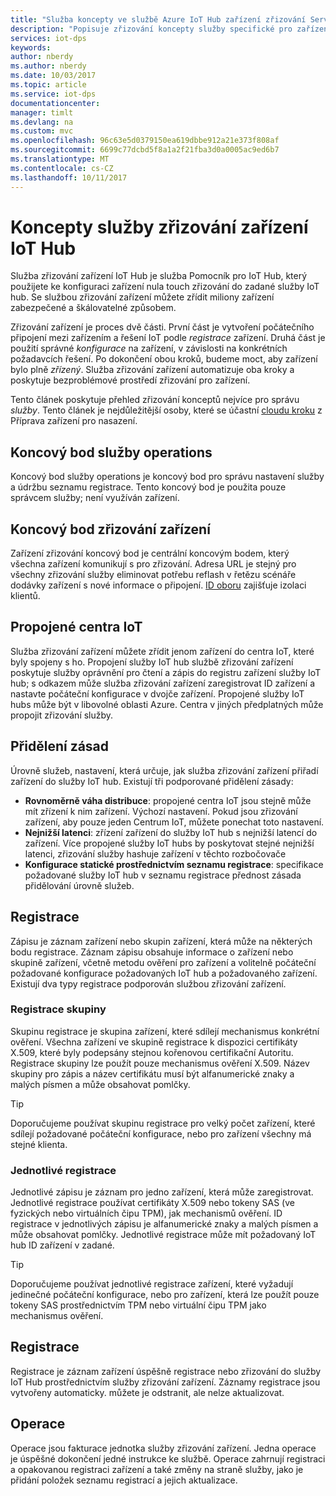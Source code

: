 ```yaml
---
title: "Služba koncepty ve službě Azure IoT Hub zařízení zřizování Service | Microsoft Docs"
description: "Popisuje zřizování koncepty služby specifické pro zařízení s distribučních bodů a IoT Hub"
services: iot-dps
keywords: 
author: nberdy
ms.author: nberdy
ms.date: 10/03/2017
ms.topic: article
ms.service: iot-dps
documentationcenter: 
manager: timlt
ms.devlang: na
ms.custom: mvc
ms.openlocfilehash: 96c63e5d0379150ea619dbbe912a21e373f808af
ms.sourcegitcommit: 6699c77dcbd5f8a1a2f21fba3d0a0005ac9ed6b7
ms.translationtype: MT
ms.contentlocale: cs-CZ
ms.lasthandoff: 10/11/2017
---
```

# <a name="iot-hub-device-provisioning-service-concepts"></a>Koncepty služby zřizování zařízení IoT Hub

Služba zřizování zařízení IoT Hub je služba Pomocník pro IoT Hub, který použijete ke konfiguraci zařízení nula touch zřizování do zadané služby IoT hub. Se službou zřizování zařízení můžete zřídit miliony zařízení zabezpečené a škálovatelné způsobem.

Zřizování zařízení je proces dvě části. První část je vytvoření počátečního připojení mezi zařízením a řešení IoT podle *registrace* zařízení. Druhá část je použití správné *konfigurace* na zařízení, v závislosti na konkrétních požadavcích řešení. Po dokončení obou kroků, budeme moct, aby zařízení bylo plně *zřízený*. Služba zřizování zařízení automatizuje oba kroky a poskytuje bezproblémové prostředí zřizování pro zařízení.

Tento článek poskytuje přehled zřizování konceptů nejvíce pro správu *služby*. Tento článek je nejdůležitější osoby, které se účastní [cloudu kroku](about-iot-dps.md#cloud-setup-step) z Příprava zařízení pro nasazení.

## <a name="service-operations-endpoint"></a>Koncový bod služby operations

Koncový bod služby operations je koncový bod pro správu nastavení služby a údržbu seznamu registrace. Tento koncový bod je použita pouze správcem služby; není využíván zařízení.

## <a name="device-provisioning-endpoint"></a>Koncový bod zřizování zařízení

Zařízení zřizování koncový bod je centrální koncovým bodem, který všechna zařízení komunikují s pro zřizování. Adresa URL je stejný pro všechny zřizování služby eliminovat potřebu reflash v řetězu scénáře dodávky zařízení s nové informace o připojení. [ID oboru](#id-scope) zajišťuje izolaci klientů.

## <a name="linked-iot-hubs"></a>Propojené centra IoT

Služba zřizování zařízení můžete zřídit jenom zařízení do centra IoT, které byly spojeny s ho. Propojení služby IoT hub službě zřizování zařízení poskytuje služby oprávnění pro čtení a zápis do registru zařízení služby IoT hub; s odkazem může služba zřizování zařízení zaregistrovat ID zařízení a nastavte počáteční konfigurace v dvojče zařízení. Propojené služby IoT hubs může být v libovolné oblasti Azure. Centra v jiných předplatných může propojit zřizování služby.

## <a name="allocation-policy"></a>Přidělení zásad

Úrovně služeb, nastavení, která určuje, jak služba zřizování zařízení přiřadí zařízení do služby IoT hub. Existují tři podporované přidělení zásady:
* **Rovnoměrně váha distribuce**: propojené centra IoT jsou stejně může mít zřízení k nim zařízení. Výchozí nastavení. Pokud jsou zřizování zařízení, aby pouze jeden Centrum IoT, můžete ponechat toto nastavení.
* **Nejnižší latenci**: zřízení zařízení do služby IoT hub s nejnižší latencí do zařízení. Více propojené služby IoT hubs by poskytovat stejné nejnižší latenci, zřizování služby hashuje zařízení v těchto rozbočovače
* **Konfigurace statické prostřednictvím seznamu registrace**: specifikace požadované služby IoT hub v seznamu registrace přednost zásada přidělování úrovně služeb.

## <a name="enrollment"></a>Registrace

Zápisu je záznam zařízení nebo skupin zařízení, která může na některých bodu registrace. Záznam zápisu obsahuje informace o zařízení nebo skupině zařízení, včetně metodu ověření pro zařízení a volitelně počáteční požadované konfigurace požadovaných IoT hub a požadovaného zařízení. Existují dva typy registrace podporován službou zřizování zařízení.

### <a name="enrollment-group"></a>Registrace skupiny

Skupinu registrace je skupina zařízení, které sdílejí mechanismus konkrétní ověření. Všechna zařízení ve skupině registrace k dispozici certifikáty X.509, které byly podepsány stejnou kořenovou certifikační Autoritu. Registrace skupiny lze použít pouze mechanismus ověření X.509. Název skupiny pro zápis a název certifikátu musí být alfanumerické znaky a malých písmen a může obsahovat pomlčky.

> [!TIP]
> Doporučujeme používat skupinu registrace pro velký počet zařízení, které sdílejí požadované počáteční konfigurace, nebo pro zařízení všechny má stejné klienta.

### <a name="individual-enrollment"></a>Jednotlivé registrace

Jednotlivé zápisu je záznam pro jedno zařízení, která může zaregistrovat. Jednotlivé registrace používat certifikáty X.509 nebo tokeny SAS (ve fyzických nebo virtuálních čipu TPM), jak mechanismů ověření. ID registrace v jednotlivých zápisu je alfanumerické znaky a malých písmen a může obsahovat pomlčky. Jednotlivé registrace může mít požadovaný IoT hub ID zařízení v zadané.

> [!TIP]
> Doporučujeme používat jednotlivé registrace zařízení, které vyžadují jedinečné počáteční konfigurace, nebo pro zařízení, která lze použít pouze tokeny SAS prostřednictvím TPM nebo virtuální čipu TPM jako mechanismus ověření.

## <a name="registration"></a>Registrace

Registrace je záznam zařízení úspěšně registrace nebo zřizování do služby IoT Hub prostřednictvím služby zřizování zařízení. Záznamy registrace jsou vytvořeny automaticky. můžete je odstranit, ale nelze aktualizovat.

## <a name="operations"></a>Operace

Operace jsou fakturace jednotka služby zřizování zařízení. Jedna operace je úspěšné dokončení jedné instrukce ke službě. Operace zahrnují registraci a opakovanou registraci zařízení a také změny na straně služby, jako je přidání položek seznamu registrací a jejich aktualizace.
